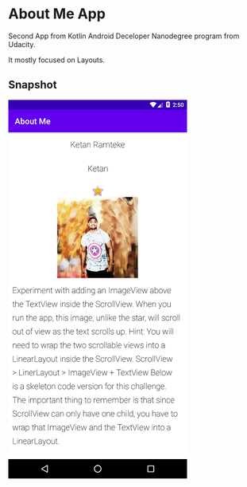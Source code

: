 # About Me App

Second App from Kotlin Android Deceloper Nanodegree program from Udacity.

It mostly focused on Layouts.

## Snapshot

![Profile Pic](profilepic.png)
